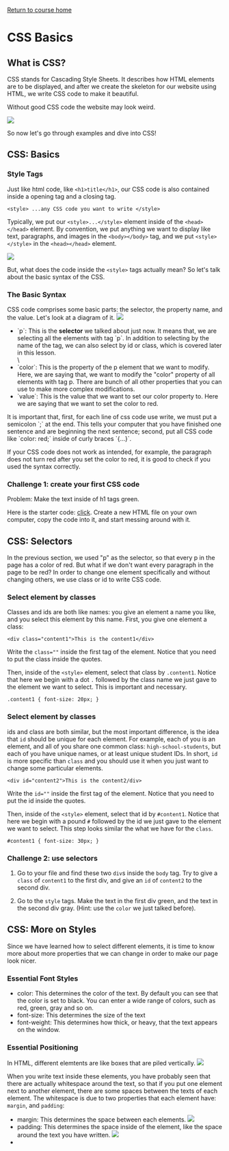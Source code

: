 <a href="https://wes-chen.github.io/build-a-website/">Return to course home</a>

# CSS Basics

## What is CSS?

CSS stands for Cascading Style Sheets. It describes how HTML elements are to be displayed, and after we create the skeleton for our website using HTML, we write CSS code to make it beautiful. 

Without good CSS code the website may look weird.

<img src="./css-sucks-webdevelopment-in-a-nutshell-43196018.png"/>

 So now let's go through examples and dive into CSS!

## CSS: Basics
### Style Tags
Just like html code, like `<h1>title</h1>`, our CSS code is also contained inside a opening tag and a closing tag.

`<style> ...any CSS code you want to write </style>`

Typically, we put our `<style>...</style>` element inside of the `<head></head>` element. By convention, we put anything we want to display like text, paragraphs, and images in the `<body></body>` tag, and we put `<style></style>` in the `<head></head>` element. 

<img src="top.png"/>

But, what does the code inside the `<style>` tags actually mean? So let's talk about the basic syntax of the CSS.

### The Basic Syntax
CSS code comprises some basic parts: the selector, the property name, and the value. Let's look at a diagram of it.
<img src="syntax.png"/>
<ul>
<li>`p`: This is the <strong>selector</strong> we talked about just now. It means that, we are selecting all the elements with tag `p`. In addition to selecting by the name of the tag, we can also select by id or class, which is covered later in this lesson.</li> \
<li>`color`: This is the property of the p element that we want to modify. Here, we are saying that, we want to modify the "color" property of all elements with tag p. There are bunch of all other properties that you can use to make more complex modifications.</li>
<li>`value`: This is the value that we want to set our color property to. Here we are saying that we want to set the color to red. </li>
</ul>
It is important that, first, for each line of css code use write, we must put a semicolon `;` at the end. This tells your computer that you have finished one sentence and are beginning the next sentence; second, put all CSS code like `color: red;` inside of curly braces `{...}`. 

If your CSS code does not work as intended, for example, the paragraph does not turn red after you set the color to red, it is good to check if you used the syntax correctly.

### Challenge 1: create your first CSS code
Problem: Make the text inside of h1 tags green.

Here is the starter code: <a href="index.html">click<a/>. Create a new HTML file on your own computer, copy the code into it, and start messing around with it. 
 
## CSS: Selectors
In the previous section, we used "p" as the selector, so that every p in the page has a color of red. But what if we don't want every paragraph in the page to be red? In order to change one element specifically and without changing others, we use class or id to write CSS code.

### Select element by classes
Classes and ids are both like names: you give an element a name you like, and you select this element by this name. First, you give one element a class:

`<div class="content1">This is the content1</div>`

Write the `class=""` inside the first tag of the element. Notice that you need to put the class inside the quotes. 

Then, inside of the `<style>` element, select that class by `.content1`. Notice that here we begin with a dot `.` followed by the class name we just gave to the element we want to select. This is important and necessary.

`.content1 {
   font-size: 20px;
 }`
 
### Select element by classes
ids and class are both similar, but the most important difference, is the idea that `id` should be unique for each element. For example, each of you is an element, and all of you share one common class: `high-school-students`, but each of you have unique names, or at least unique student IDs. In short, `id` is more specific than `class` and you should use it when you just want to change some particular elements.

`<div id="content2">This is the content2/div>`

Write the `id=""` inside the first tag of the element. Notice that you need to put the id inside the quotes. 

Then, inside of the `<style>` element, select that id by `#content1`. Notice that here we begin with a pound `#` followed by the id we just gave to the element we want to select. This step looks similar the what we have for the `class`.

`#content1 {
   font-size: 30px;
 }`
 
### Challenge 2: use selectors
1. Go to your file and find these two `div`s inside the `body` tag. Try to give a `class` of `content1` to the first div, and give an `id` of `content2` to the second div. 

2. Go to the `style` tags. Make the text in the first div green, and the text in the second div gray. (Hint: use the `color` we just talked before).
 

## CSS: More on Styles
Since we have learned how to select different elements, it is time to know more about more properties that we can change in order to make our page look nicer. 

### Essential Font Styles
<ul>
<li>color: This determines the color of the text. By default you can see that the color is set to black. You can enter a wide range of colors, such as red, green, gray and so on.</li>
<li>font-size: This determines the size of the text</li>
<li>font-weight: This determines how thick, or heavy, that the text appears on the window.</li>
</ul>

### Essential Positioning
In HTML, different elemtents are like boxes that are piled vertically.
<img src="boxes.png"/>

When you write text inside these elements, you have probably seen that there are actually whitespace around the text, so that if you put one element next to another element, there are some spaces between the texts of each element. The whitespace is due to two properties that each element have: `margin`, and `padding`:
<ul>
<li>margin: This determines the space between each elements.
    <img src="margin.png"/>
 
 </li>
 <li>padding: This determines the space inside of the element, like the space around the text you have written.
     <img src="padding.png"/><li/>
</ul>
